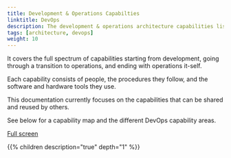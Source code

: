 ```yaml
---
title: Development & Operations Capabilties
linktitle: DevOps 
description: The development & operations architecture capabilities list the capabilities used to develop and operate the Altinn 3 platform including Altinn Studio, Altinn Apps, and Altinn Platform.
tags: [architecture, devops]
weight: 10
---
```


It covers the full spectrum of capabilities starting from development, going through a transition to operations, and ending with operations it-self.

Each capability consists of people, the procedures they follow, and the software and hardware tools they use.

This documentation currently focuses on the capabilities that can be shared and reused by others.

See below for a capability map and the different DevOps capability areas.

<object data="devops_capabilities.svg" type="image/svg+xml" style="width: 100%;"></object>

[Full screen](devops_capabilities.svg)

{{% children description="true" depth="1" %}}
